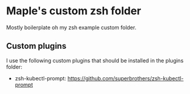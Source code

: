 # Maple's custom zsh folder

Mostly boilerplate oh my zsh example custom folder.

## Custom plugins

I use the following custom plugins that should be installed in the plugins folder:

* zsh-kubectl-prompt: https://github.com/superbrothers/zsh-kubectl-prompt